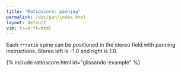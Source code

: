 ```yaml
---
title: "Ratioscore: panning"
permalink: /doc/pan/index.html
layout: default
vim: ts=8:ft=html
---
```


Each `**ratio` spine can be positioned in the stereo field with
panning instructions.  Stereo left is -1.0 and right is 1.0.

{% include ratioscore.html id="glissando-example" %}
<script type="application/x-ratioscore" id="glissando-example">
**dtime	**ratio	**ratio	**ratio	**ratio	**ratio
*	*Iclars	*Iclars	*Iclars	*Iclars	*Iclars
*	*ref:C3	*ref:C3	*ref:C3	*ref:C3	*ref:C3
*MM180	*pan:-1.0	*pan:-0.5	*pan:0	*pan:0.5	*pan:1.0
1	1	.	.	.	.
1	0	1	.	.	.
1	.	0	1	.	.
1	.	.	0	1	.
1	.	.	.	0	1
1	3/2	.	.	.	0
1	0	3/2	.	.	.
1	.	0	3/2	.	.
1	.	.	0	3/2	.
1	.	.	.	0	3/2
1	(3/2)^2	.	.	.	0
1	0	(3/2)^2	.	.	.
1	.	0	(3/2)^2	.	.
1	.	.	0	(3/2)^2	.
1	.	.	.	0	(3/2)^2
*-	*-	*-	*-	*-	*-
</script>



